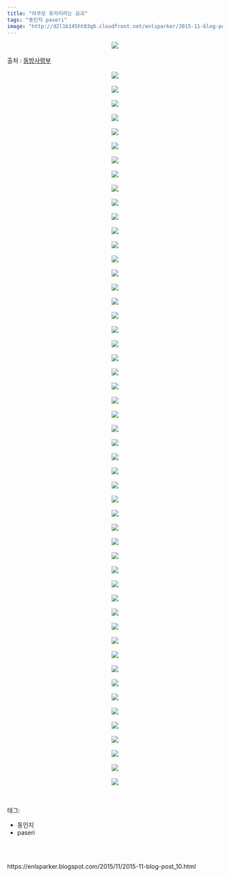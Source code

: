 ```yaml
---
title: "야쿠모 유카리라는 요괴"
tags: "동인지 paseri"
image: "http://d2l1b145ht03q6.cloudfront.net/enlsparker/2015-11-blog-post_10/001.png"
---
```

<div class="article">
<div class="post-body entry-content" id="post-body-9088135914794589270" itemprop="description articleBody">
<div class="separator" style="clear: both; text-align: center;">
<img src="{{ site.imgserver1 }}/enlsparker/2015-11-blog-post_10/001.png"/></div>
<a name="more"></a><br/>
출처 : <a href="http://cafe.naver.com/touhouheadquarters">동방사령부</a><br/>
<br/>
<div class="separator" style="clear: both; text-align: center;">
<img src="{{ site.imgserver1 }}/enlsparker/2015-11-blog-post_10/002.png"/></div>
<br/>
<div class="separator" style="clear: both; text-align: center;">
<img src="{{ site.imgserver1 }}/enlsparker/2015-11-blog-post_10/003.png"/></div>
<br/>
<div class="separator" style="clear: both; text-align: center;">
<img src="{{ site.imgserver1 }}/enlsparker/2015-11-blog-post_10/004.png"/></div>
<br/>
<div class="separator" style="clear: both; text-align: center;">
<img src="{{ site.imgserver1 }}/enlsparker/2015-11-blog-post_10/005.png"/></div>
<br/>
<div class="separator" style="clear: both; text-align: center;">
<img src="{{ site.imgserver1 }}/enlsparker/2015-11-blog-post_10/006.png"/></div>
<br/>
<div class="separator" style="clear: both; text-align: center;">
<img src="{{ site.imgserver1 }}/enlsparker/2015-11-blog-post_10/007.png"/></div>
<br/>
<div class="separator" style="clear: both; text-align: center;">
<img src="{{ site.imgserver1 }}/enlsparker/2015-11-blog-post_10/008.png"/></div>
<br/>
<div class="separator" style="clear: both; text-align: center;">
<img src="{{ site.imgserver1 }}/enlsparker/2015-11-blog-post_10/009.png"/></div>
<br/>
<div class="separator" style="clear: both; text-align: center;">
<img src="{{ site.imgserver1 }}/enlsparker/2015-11-blog-post_10/010.png"/></div>
<br/>
<div class="separator" style="clear: both; text-align: center;">
<img src="{{ site.imgserver1 }}/enlsparker/2015-11-blog-post_10/011.png"/></div>
<br/>
<div class="separator" style="clear: both; text-align: center;">
<img src="{{ site.imgserver1 }}/enlsparker/2015-11-blog-post_10/012.png"/></div>
<br/>
<div class="separator" style="clear: both; text-align: center;">
<img src="{{ site.imgserver1 }}/enlsparker/2015-11-blog-post_10/013.png"/></div>
<br/>
<div class="separator" style="clear: both; text-align: center;">
<img src="{{ site.imgserver1 }}/enlsparker/2015-11-blog-post_10/014.png"/></div>
<br/>
<div class="separator" style="clear: both; text-align: center;">
<img src="{{ site.imgserver1 }}/enlsparker/2015-11-blog-post_10/015.png"/></div>
<br/>
<div class="separator" style="clear: both; text-align: center;">
<img src="{{ site.imgserver1 }}/enlsparker/2015-11-blog-post_10/016.png"/></div>
<br/>
<div class="separator" style="clear: both; text-align: center;">
<img src="{{ site.imgserver1 }}/enlsparker/2015-11-blog-post_10/017.png"/></div>
<br/>
<div class="separator" style="clear: both; text-align: center;">
<img src="{{ site.imgserver1 }}/enlsparker/2015-11-blog-post_10/018.png"/></div>
<br/>
<div class="separator" style="clear: both; text-align: center;">
<img src="{{ site.imgserver1 }}/enlsparker/2015-11-blog-post_10/019.png"/></div>
<br/>
<div class="separator" style="clear: both; text-align: center;">
<img src="{{ site.imgserver1 }}/enlsparker/2015-11-blog-post_10/020.png"/></div>
<br/>
<div class="separator" style="clear: both; text-align: center;">
<img src="{{ site.imgserver1 }}/enlsparker/2015-11-blog-post_10/021.png"/></div>
<br/>
<div class="separator" style="clear: both; text-align: center;">
<img src="{{ site.imgserver1 }}/enlsparker/2015-11-blog-post_10/022.png"/></div>
<br/>
<div class="separator" style="clear: both; text-align: center;">
<img src="{{ site.imgserver1 }}/enlsparker/2015-11-blog-post_10/023.png"/></div>
<br/>
<div class="separator" style="clear: both; text-align: center;">
<img src="{{ site.imgserver1 }}/enlsparker/2015-11-blog-post_10/024.png"/></div>
<br/>
<div class="separator" style="clear: both; text-align: center;">
<img src="{{ site.imgserver1 }}/enlsparker/2015-11-blog-post_10/025.png"/></div>
<br/>
<div class="separator" style="clear: both; text-align: center;">
<img src="{{ site.imgserver1 }}/enlsparker/2015-11-blog-post_10/026.png"/></div>
<br/>
<div class="separator" style="clear: both; text-align: center;">
<img src="{{ site.imgserver1 }}/enlsparker/2015-11-blog-post_10/027.png"/></div>
<br/>
<div class="separator" style="clear: both; text-align: center;">
<img src="{{ site.imgserver1 }}/enlsparker/2015-11-blog-post_10/028.png"/></div>
<br/>
<div class="separator" style="clear: both; text-align: center;">
<img src="{{ site.imgserver1 }}/enlsparker/2015-11-blog-post_10/029.png"/></div>
<br/>
<div class="separator" style="clear: both; text-align: center;">
<img src="{{ site.imgserver1 }}/enlsparker/2015-11-blog-post_10/030.png"/></div>
<br/>
<div class="separator" style="clear: both; text-align: center;">
<img src="{{ site.imgserver1 }}/enlsparker/2015-11-blog-post_10/031.png"/></div>
<br/>
<div class="separator" style="clear: both; text-align: center;">
<img src="{{ site.imgserver1 }}/enlsparker/2015-11-blog-post_10/032.png"/></div>
<br/>
<div class="separator" style="clear: both; text-align: center;">
<img src="{{ site.imgserver1 }}/enlsparker/2015-11-blog-post_10/033.png"/></div>
<br/>
<div class="separator" style="clear: both; text-align: center;">
<img src="{{ site.imgserver1 }}/enlsparker/2015-11-blog-post_10/034.png"/></div>
<br/>
<div class="separator" style="clear: both; text-align: center;">
<img src="{{ site.imgserver1 }}/enlsparker/2015-11-blog-post_10/035.png"/></div>
<br/>
<div class="separator" style="clear: both; text-align: center;">
<img src="{{ site.imgserver1 }}/enlsparker/2015-11-blog-post_10/036.png"/></div>
<br/>
<div class="separator" style="clear: both; text-align: center;">
<img src="{{ site.imgserver1 }}/enlsparker/2015-11-blog-post_10/037.png"/></div>
<br/>
<div class="separator" style="clear: both; text-align: center;">
<img src="{{ site.imgserver1 }}/enlsparker/2015-11-blog-post_10/038.png"/></div>
<br/>
<div class="separator" style="clear: both; text-align: center;">
<img src="{{ site.imgserver1 }}/enlsparker/2015-11-blog-post_10/039.png"/></div>
<br/>
<div class="separator" style="clear: both; text-align: center;">
<img src="{{ site.imgserver1 }}/enlsparker/2015-11-blog-post_10/040.png"/></div>
<br/>
<div class="separator" style="clear: both; text-align: center;">
<img src="{{ site.imgserver1 }}/enlsparker/2015-11-blog-post_10/041.png"/></div>
<br/>
<div class="separator" style="clear: both; text-align: center;">
<img src="{{ site.imgserver1 }}/enlsparker/2015-11-blog-post_10/042.png"/></div>
<br/>
<div class="separator" style="clear: both; text-align: center;">
<img src="{{ site.imgserver1 }}/enlsparker/2015-11-blog-post_10/043.png"/></div>
<br/>
<div class="separator" style="clear: both; text-align: center;">
<img src="{{ site.imgserver1 }}/enlsparker/2015-11-blog-post_10/044.png"/></div>
<br/>
<div class="separator" style="clear: both; text-align: center;">
<img src="{{ site.imgserver1 }}/enlsparker/2015-11-blog-post_10/045.png"/></div>
<br/>
<div class="separator" style="clear: both; text-align: center;">
<img src="{{ site.imgserver1 }}/enlsparker/2015-11-blog-post_10/046.png"/></div>
<br/>
<div class="separator" style="clear: both; text-align: center;">
<img src="{{ site.imgserver1 }}/enlsparker/2015-11-blog-post_10/047.png"/></div>
<br/>
<div class="separator" style="clear: both; text-align: center;">
<img src="{{ site.imgserver1 }}/enlsparker/2015-11-blog-post_10/048.png"/></div>
<br/>
<div class="separator" style="clear: both; text-align: center;">
<img src="{{ site.imgserver1 }}/enlsparker/2015-11-blog-post_10/049.png"/></div>
<br/>
<div class="separator" style="clear: both; text-align: center;">
<img src="{{ site.imgserver1 }}/enlsparker/2015-11-blog-post_10/050.png"/></div>
<br/>
<div class="separator" style="clear: both; text-align: center;">
<img src="{{ site.imgserver1 }}/enlsparker/2015-11-blog-post_10/051.png"/></div>
<br/>
<div class="separator" style="clear: both; text-align: center;">
<img src="{{ site.imgserver1 }}/enlsparker/2015-11-blog-post_10/052.png"/></div>
<br/>
<div style="clear: both;"></div>
</div></div><br/>
<div class="tagTrail">
<p>태그: </p>
<ul>
<li>동인지</li>
<li>paseri</li>
</ul>
</div><br/>

<br/>
<p id="refer">https://enlsparker.blogspot.com/2015/11/2015-11-blog-post_10.html</p>
<br/>

